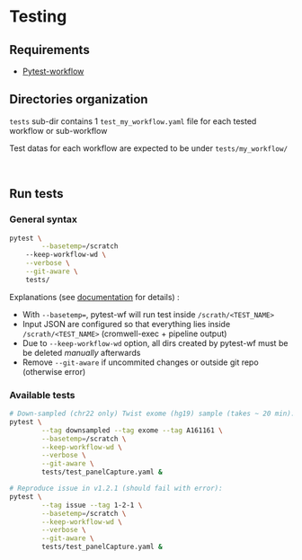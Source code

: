 # Testing

## Requirements

- [Pytest-workflow](https://github.com/LUMC/pytest-workflow)

## Directories organization

`tests` sub-dir contains 1 `test_my_workflow.yaml` file for each tested workflow or sub-workflow

Test datas for each workflow are expected to be under `tests/my_workflow/`

<br>

## Run tests

### General syntax

```bash
pytest \
        --basetemp=/scratch
	--keep-workflow-wd \
	--verbose \
	--git-aware \
	tests/
```

Explanations (see [documentation](https://pytest-workflow.readthedocs.io/en/stable/) for details) :
* With `--basetemp=`, pytest-wf will run test inside `/scrath/<TEST_NAME>`
* Input JSON are configured so that everything lies inside `/scrath/<TEST_NAME>` (cromwell-exec + pipeline output)
* Due to `--keep-workflow-wd` option, all dirs created by pytest-wf must be be deleted *manually* afterwards
* Remove `--git-aware` if uncommited changes or outside git repo (otherwise error)


### Available tests

```bash
# Down-sampled (chr22 only) Twist exome (hg19) sample (takes ~ 20 min):
pytest \
        --tag downsampled --tag exome --tag A161161 \
        --basetemp=/scratch \
        --keep-workflow-wd \
        --verbose \
        --git-aware \
        tests/test_panelCapture.yaml &

# Reproduce issue in v1.2.1 (should fail with error):
pytest \
        --tag issue --tag 1-2-1 \
        --basetemp=/scratch \
        --keep-workflow-wd \
        --verbose \
        --git-aware \
        tests/test_panelCapture.yaml &
```
